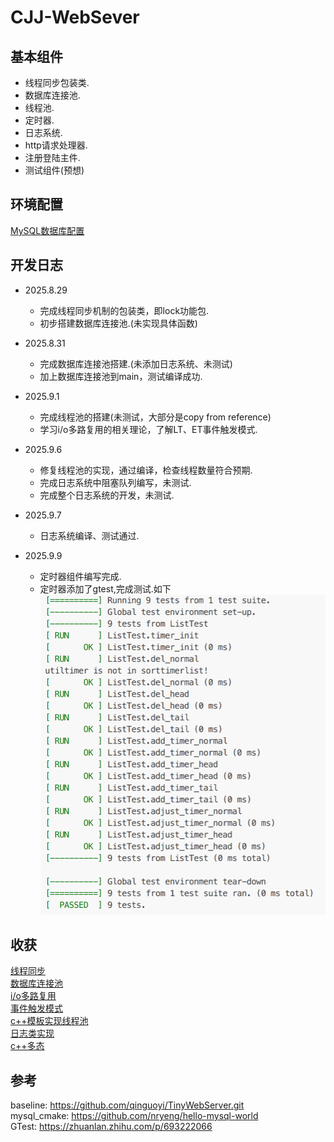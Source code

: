 # CJJ-WebSever

## 基本组件

- 线程同步包装类.
- 数据库连接池.
- 线程池.
- 定时器.
- 日志系统.
- http请求处理器.
- 注册登陆主件.
- 测试组件(预想)

## 环境配置

[MySQL数据库配置](https://github.com/cuijunjie18/my_notebook/blob/master/mysql)  

## 开发日志

- 2025.8.29
  - 完成线程同步机制的包装类，即lock功能包.
  - 初步搭建数据库连接池.(未实现具体函数)
  
- 2025.8.31
  - 完成数据库连接池搭建.(未添加日志系统、未测试)
  - 加上数据库连接池到main，测试编译成功.
  
- 2025.9.1
  - 完成线程池的搭建(未测试，大部分是copy from reference)
  - 学习i/o多路复用的相关理论，了解LT、ET事件触发模式.
  
- 2025.9.6
  - 修复线程池的实现，通过编译，检查线程数量符合预期.
  - 完成日志系统中阻塞队列编写，未测试.
  - 完成整个日志系统的开发，未测试.
- 2025.9.7
  - 日志系统编译、测试通过.
- 2025.9.9
  - 定时器组件编写完成.
  - 定时器添加了gtest,完成测试.如下
  ![test_timer](assets/test_list.png)  


## 收获

[线程同步](include/lock/readme.md)  
[数据库连接池](include/CGImysql/readme.md)  
[i/o多路复用](learning/Multiplexing/readme.md)  
[事件触发模式](learning/trigger_mode/readme.md)  
[c++模板实现线程池](include/threadpool/readme.md)  
[日志类实现](include/log/readme.md)  
[c++多态](learning/Polymorphism/readme.md)  

## 参考

baseline: https://github.com/qinguoyi/TinyWebServer.git  
mysql_cmake: https://github.com/nryeng/hello-mysql-world  
GTest: https://zhuanlan.zhihu.com/p/693222066  
